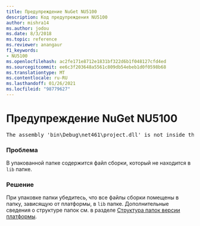 ```yaml
---
title: Предупреждение NuGet NU5100
description: Код предупреждения NU5100
author: mishra14
ms.author: jodou
ms.date: 8/3/2018
ms.topic: reference
ms.reviewer: anangaur
f1_keywords:
- NU5100
ms.openlocfilehash: ac2fe171e8712e1831bf322d6b1f048127cfd4ed
ms.sourcegitcommit: ee6c3f203648a5561c809db54ebeb1d0f0598b68
ms.translationtype: MT
ms.contentlocale: ru-RU
ms.lasthandoff: 01/26/2021
ms.locfileid: "98779627"
---
```

# <a name="nuget-warning-nu5100"></a>Предупреждение NuGet NU5100
<pre>The assembly 'bin\Debug\net461\project.dll' is not inside the 'lib' folder and hence it won't be added as a reference when the package is installed into a project. Move it into the 'lib' folder if it needs to be referenced.</pre>

### <a name="issue"></a>Проблема

В упакованной папке содержится файл сборки, который не находится в `lib` папке.


### <a name="solution"></a>Решение

При упаковке папки убедитесь, что все файлы сборки помещены в папку, зависящую от платформы, в `lib` папке. Дополнительные сведения о структуре папок см. в разделе [Структура папок версии платформы](../../create-packages/supporting-multiple-target-frameworks.md#framework-version-folder-structure).

